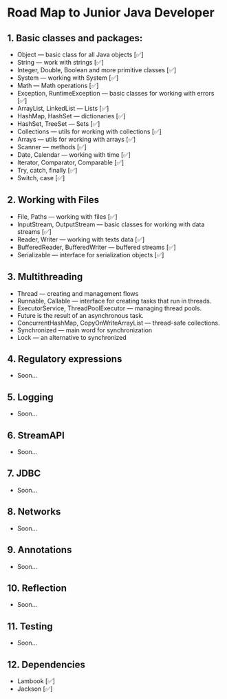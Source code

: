 # Road Map to Junior Java Developer

## 1. Basic classes and packages:
* Object — basic class for all Java objects [✅]
* String — work with strings [✅]
* Integer, Double, Boolean and more primitive classes [✅]
* System — working with System [✅]
* Math — Math operations [✅]
* Exception, RuntimeException — basic classes for working with errors [✅]
* ArrayList, LinkedList — Lists [✅]
* HashMap, HashSet — dictionaries [✅]
* HashSet, TreeSet — Sets [✅]
* Collections — utils for working with collections [✅]
* Arrays — utils for working with arrays [✅]
* Scanner — methods [✅]
* Date, Calendar — working with time [✅]
* Iterator, Comparator, Comparable [✅]
* Try, catch, finally [✅]
* Switch, case [✅]

## 2. Working with Files
* File, Paths — working with files [✅]
* InputStream, OutputStream — basic classes for working with data streams [✅]
* Reader, Writer — working with texts data [✅]
* BufferedReader, BufferedWriter — buffered streams [✅]
* Serializable — interface for serialization objects [✅]

## 3. Multithreading
* Thread — creating and management flows
* Runnable, Callable — interface for creating tasks that run in threads.
* ExecutorService, ThreadPoolExecutor — managing thread pools.
* Future is the result of an asynchronous task.
* ConcurrentHashMap, CopyOnWriteArrayList — thread-safe collections.
* Synchronized — main word for synchronization
* Lock — an alternative to synchronized

## 4. Regulatory expressions
* Soon...

## 5. Logging
* Soon...

## 6. StreamAPI
* Soon...

## 7. JDBC
* Soon...

## 8. Networks
* Soon...

## 9. Annotations
* Soon...

## 10. Reflection
* Soon...

## 11. Testing
* Soon...

## 12. Dependencies
* Lambook [✅]
* Jackson [✅]


